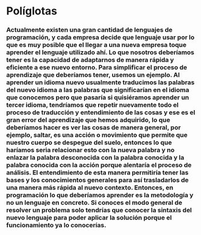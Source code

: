 # Políglotas
<h3>Actualmente existen una gran cantidad de lenguajes de programación, y cada empresa decide que lenguaje usar por lo que es muy posible que el llegar a una nueva empresa toque aprender el lenguaje utilizado ahí. Lo que nosotros deberíamos tener es la capacidad de adaptarnos de manera rápida y eficiente a ese nuevo entorno. Para simplificar el proceso de aprendizaje que deberíamos tener, usemos un ejemplo. Al aprender un idioma nuevo usualmente traducimos las palabras del nuevo idioma a las palabras que significarían en el idioma que conocemos pero que pasaría si quisiéramos aprender un tercer idioma, tendríamos que repetir nuevamente todo el proceso de traducción y entendimiento de las cosas y ese es el gran error del aprendizaje que hemos adquirido, lo que deberíamos hacer es ver las cosas de manera general, por ejemplo, saltar, es una acción o movimiento que permite que nuestro cuerpo se despegue del suelo, entonces lo que haríamos seria relacionar esto con la nueva palabra y no enlazar la palabra desconocida con la palabra conocida y la palabra conocida con la acción porque alentaría el proceso de análisis. El entendimiento de esta manera permitiría tener las bases y los conocimientos generales para así trasladarlos de una manera más rápida al nuevo contexto. Entonces, en programación lo que deberíamos aprender es la metodología y no un lenguaje en concreto. Si conoces el modo general de resolver un problema solo tendrías que conocer la sintaxis del nuevo lenguaje para poder aplicar la solución porque el funcionamiento ya lo conocerías.<h3>

